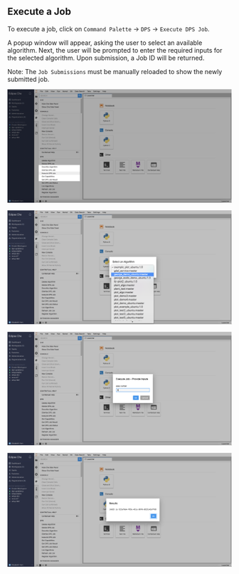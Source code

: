 ## Execute a Job

To execute a job, click on `Command Palette` -> `DPS` -> `Execute DPS Job`.

A popup window will appear, asking the user to select an available algorithm.
Next, the user will be prompted to enter the required inputs for the selected algorithm.  Upon submission, a Job ID will be returned.

Note: The `Job Submissions` must be manually reloaded to show the newly submitted job.

![Execute Job - Command Palette](./images/execute1.png)

![Execute Job - Select Algorithm](./images/execute2.png)

![Execute Job - Enter Parameters](./images/execute3.png)

![Execute Job - Return Job ID](./images/execute4.png)
